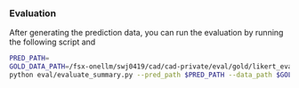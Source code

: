 
### Evaluation
After generating the prediction data, you can run the evaluation by running the following script and 

```bash
PRED_PATH=
GOLD_DATA_PATH=/fsx-onellm/swj0419/cad/cad-private/eval/gold/likert_evaluation_results.json
python eval/evaluate_summary.py --pred_path $PRED_PATH --data_path $GOLD_DATA_PATH
```
